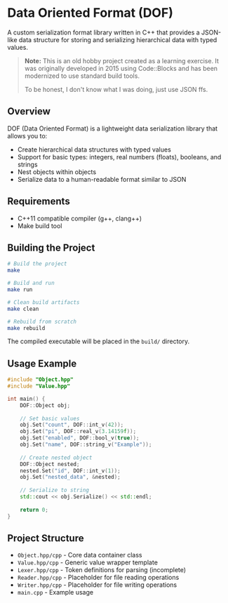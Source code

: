 # Data Oriented Format (DOF)

A custom serialization format library written in C++ that provides a JSON-like data structure for storing and serializing hierarchical data with typed values.

> **Note:** This is an old hobby project created as a learning exercise. It was originally developed in 2015 using Code::Blocks and has been modernized to use standard build tools.
> 
> To be honest, I don't know what I was doing, just use JSON ffs. 

## Overview

DOF (Data Oriented Format) is a lightweight data serialization library that allows you to:
- Create hierarchical data structures with typed values
- Support for basic types: integers, real numbers (floats), booleans, and strings
- Nest objects within objects
- Serialize data to a human-readable format similar to JSON

## Requirements

- C++11 compatible compiler (g++, clang++)
- Make build tool

## Building the Project

```bash
# Build the project
make

# Build and run
make run

# Clean build artifacts
make clean

# Rebuild from scratch
make rebuild
```

The compiled executable will be placed in the `build/` directory.

## Usage Example

```cpp
#include "Object.hpp"
#include "Value.hpp"

int main() {
    DOF::Object obj;
    
    // Set basic values
    obj.Set("count", DOF::int_v(42));
    obj.Set("pi", DOF::real_v(3.14159f));
    obj.Set("enabled", DOF::bool_v(true));
    obj.Set("name", DOF::string_v("Example"));
    
    // Create nested object
    DOF::Object nested;
    nested.Set("id", DOF::int_v(1));
    obj.Set("nested_data", &nested);
    
    // Serialize to string
    std::cout << obj.Serialize() << std::endl;
    
    return 0;
}
```

## Project Structure

- `Object.hpp/cpp` - Core data container class
- `Value.hpp/cpp` - Generic value wrapper template
- `Lexer.hpp/cpp` - Token definitions for parsing (incomplete)
- `Reader.hpp/cpp` - Placeholder for file reading operations
- `Writer.hpp/cpp` - Placeholder for file writing operations
- `main.cpp` - Example usage

